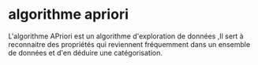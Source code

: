 # algorithme apriori 
L'algorithme APriori est un algorithme d'exploration de données ,Il sert à reconnaitre des propriétés qui reviennent fréquemment dans un ensemble de données et d'en déduire une catégorisation.

